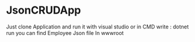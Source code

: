 # JsonCRUDApp 
Just clone Application and run it with visual studio or in CMD write : dotnet run 
you can find Employee Json file In wwwroot 
